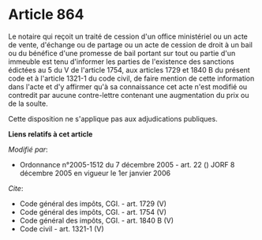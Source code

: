 # Article 864

Le notaire qui reçoit un traité de cession d'un office ministériel ou un acte de vente, d'échange ou de partage ou un acte de
cession de droit à un bail ou du bénéfice d'une promesse de bail portant sur tout ou partie d'un immeuble est tenu d'informer
les parties de l'existence des sanctions édictées au 5 du V de l'article 1754, aux articles 1729 et 1840 B du présent code et
à l'article 1321-1 du code civil, de faire mention de cette information dans l'acte et d'y affirmer qu'à sa connaissance cet
acte n'est modifié ou contredit par aucune contre-lettre contenant une augmentation du prix ou de la soulte. 

Cette disposition ne s'applique pas aux adjudications publiques.

**Liens relatifs à cet article**

_Modifié par_:

  - Ordonnance n°2005-1512 du 7 décembre 2005 - art. 22 () JORF 8 décembre 2005 en vigueur le 1er janvier 2006

_Cite_:

  - Code général des impôts, CGI. - art. 1729 (V)
  - Code général des impôts, CGI. - art. 1754 (V)
  - Code général des impôts, CGI. - art. 1840 B (V)
  - Code civil - art. 1321-1 (V)
